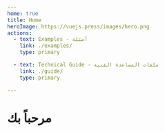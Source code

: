 ```yaml
---
home: true
title: Home
heroImage: https://vuejs.press/images/hero.png
actions:
  - text: Examples - أمثلة
    link: ./examples/
    type: primary

  - text: Technical Guide - ملفات المساعدة الفنية
    link: ./guide/
    type: primary

---
```

# مرحباً بك

